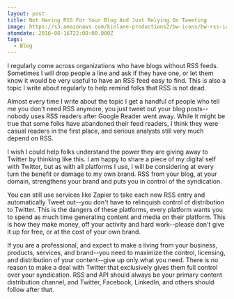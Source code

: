 ```yaml
---
layout: post
title: Not Having RSS For Your Blog And Just Relying On Tweeting
image: https://s3.amazonaws.com/kinlane-productions2/bw-icons/bw-rss-icon.png
atomdate: 2016-08-16T22:00:00.000Z
tags:
  - Blog
---
```

I regularly come across organizations who have blogs without RSS feeds. Sometimes I will drop people a line and ask if they have one, or let them know it would be very useful to have an RSS feed easy to find. This is also a topic I write about regularly to help remind folks that RSS is not dead. 

Almost every time I write about the topic I get a handful of people who tell me you don't need RSS anymore, you just tweet out your blog posts--nobody uses RSS readers after Google Reader went away. While it might be true that some folks have abandoned their feed readers, I think they were casual readers in the first place, and serious analysts still very much depend on RSS.

I wish I could help folks understand the power they are giving away to Twitter by thinking like this. I am happy to share a piece of my digital self with Twitter, but as with all platforms I use, I will be considering at every turn the benefit or damage to my own brand. RSS from your blog, at your domain, strengthens your brand and puts you in control of the syndication.

You can still use services like Zapier to take each new RSS entry and automatically Tweet out--you don't have to relinquish control of distribution to Twitter. This is the dangers of these platforms, every platform wants you to spend as much time generating content and media on their platform. This is how they make money, off your activity and hard work--please don't give it up for free, or at the cost of your own brand.

If you are a professional, and expect to make a living from your business, products, services, and brand--you need to maximize the control, licensing, and distribution of your content--give up only what you need. There is no reason to make a deal with Twitter that exclusively gives them full control over your syndication. RSS and API should always be your primary content distribution channel, and Twitter, Facebook, LinkedIn, and others should follow after that.